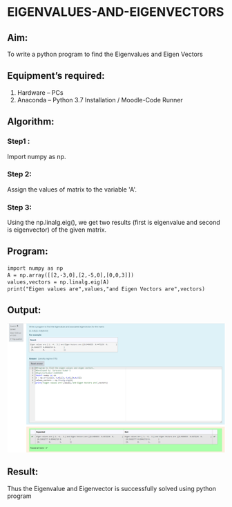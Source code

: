 # EIGENVALUES-AND-EIGENVECTORS
## Aim:
To write a python program to find the Eigenvalues and Eigen Vectors
## Equipment’s required:
1. 	Hardware – PCs
2. 	Anaconda – Python 3.7 Installation / Moodle-Code Runner
## Algorithm:
### Step1 : 
Import numpy as np.
### Step 2: 
Assign the values of matrix to the variable 'A'.
### Step 3:
Using the np.linalg.eig(),  we get two results (first is eigenvalue and second is eigenvector) of the given matrix.

## Program:
```
import numpy as np
A = np.array([[2,-3,0],[2,-5,0],[0,0,3]])
values,vectors = np.linalg.eig(A)
print("Eigen values are",values,"and Eigen Vectors are",vectors)
```
## Output:
![logo](./output.png)
## Result:
Thus the Eigenvalue and Eigenvector is successfully solved using python program
